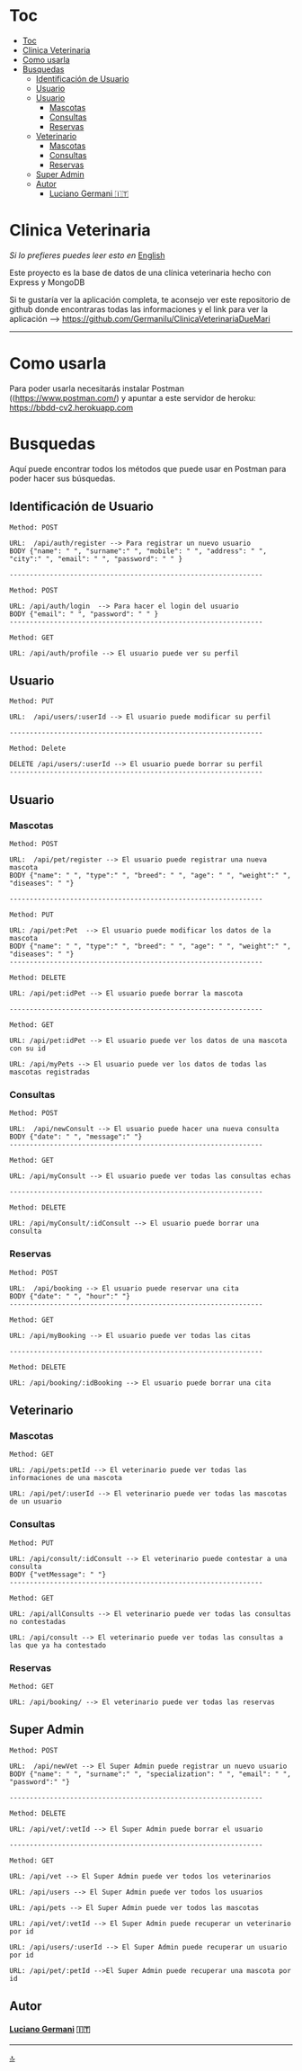 # Toc
- [Toc](#toc)
- [Clinica Veterinaria](#clinica-veterinaria)
- [Como usarla](#como-usarla)
- [Busquedas](#busquedas)
  - [Identificación de Usuario](#identificación-de-usuario)
  - [Usuario](#usuario)
  - [Usuario](#usuario-1)
    - [Mascotas](#mascotas)
    - [Consultas](#consultas)
    - [Reservas](#reservas)
  - [Veterinario](#veterinario)
    - [Mascotas](#mascotas-1)
    - [Consultas](#consultas-1)
    - [Reservas](#reservas-1)
  - [Super Admin](#super-admin)
  - [Autor](#autor)
      - [Luciano Germani :it:](#luciano-germani-it)

# Clinica Veterinaria

*Si lo prefieres puedes leer esto en* [English](README.md)

Este proyecto es la base de datos de una clínica veterinaria hecho con Express y MongoDB

Si te gustaría ver la aplicación completa, te aconsejo ver este repositorio de github donde encontraras todas las informaciones y el link para ver la aplicación --> https://github.com/Germanilu/ClinicaVeterinariaDueMari



----------------------------

# Como usarla

Para poder usarla necesitarás instalar Postman ((https://www.postman.com/) y apuntar a este servidor de heroku: https://bbdd-cv2.herokuapp.com



# Busquedas

Aquí puede encontrar todos los métodos que puede usar en Postman para poder hacer sus búsquedas.

## Identificación de Usuario

    Method: POST

    URL:  /api/auth/register --> Para registrar un nuevo usuario
    BODY {"name": " ", "surname":" ", "mobile": " ", "address": " ", "city":" ", "email": " ", "password": " " }  

    ---------------------------------------------------------------

    Method: POST

    URL: /api/auth/login  --> Para hacer el login del usuario
    BODY {"email": " ", "password": " " }  
    ---------------------------------------------------------------

    Method: GET

    URL: /api/auth/profile --> El usuario puede ver su perfil


## Usuario

    Method: PUT

    URL:  /api/users/:userId --> El usuario puede modificar su perfil

    ---------------------------------------------------------------

    Method: Delete

    DELETE /api/users/:userId --> El usuario puede borrar su perfil
    ---------------------------------------------------------------

## Usuario

### Mascotas

    Method: POST

    URL:  /api/pet/register --> El usuario puede registrar una nueva mascota
    BODY {"name": " ", "type":" ", "breed": " ", "age": " ", "weight":" ", "diseases": " "}  

    ---------------------------------------------------------------

    Method: PUT

    URL: /api/pet:Pet  --> El usuario puede modificar los datos de la mascota
    BODY {"name": " ", "type":" ", "breed": " ", "age": " ", "weight":" ", "diseases": " "}  
    ---------------------------------------------------------------

    Method: DELETE

    URL: /api/pet:idPet --> El usuario puede borrar la mascota

    ---------------------------------------------------------------

    Method: GET

    URL: /api/pet:idPet --> El usuario puede ver los datos de una mascota con su id

    URL: /api/myPets --> El usuario puede ver los datos de todas las mascotas registradas

### Consultas

    Method: POST

    URL:  /api/newConsult --> El usuario puede hacer una nueva consulta 
    BODY {"date": " ", "message":" "}  
    ---------------------------------------------------------------
    
    Method: GET

    URL: /api/myConsult --> El usuario puede ver todas las consultas echas

    ---------------------------------------------------------------
    
    Method: DELETE

    URL: /api/myConsult/:idConsult --> El usuario puede borrar una consulta

### Reservas

    Method: POST

    URL:  /api/booking --> El usuario puede reservar una cita
    BODY {"date": " ", "hour":" "}  
    ---------------------------------------------------------------
    
    Method: GET

    URL: /api/myBooking --> El usuario puede ver todas las citas

    ---------------------------------------------------------------
    
    Method: DELETE

    URL: /api/booking/:idBooking --> El usuario puede borrar una cita

## Veterinario

### Mascotas

    Method: GET

    URL: /api/pets:petId --> El veterinario puede ver todas las informaciones de una mascota

    URL: /api/pet/:userId --> El veterinario puede ver todas las mascotas de un usuario

### Consultas

    Method: PUT

    URL: /api/consult/:idConsult --> El veterinario puede contestar a una consulta
    BODY {"vetMessage": " "}  
    ---------------------------------------------------------------

    Method: GET

    URL: /api/allConsults --> El veterinario puede ver todas las consultas no contestadas

    URL: /api/consult --> El veterinario puede ver todas las consultas a las que ya ha contestado

### Reservas

    Method: GET

    URL: /api/booking/ --> El veterinario puede ver todas las reservas



## Super Admin 

    Method: POST

    URL:  /api/newVet --> El Super Admin puede registrar un nuevo usuario
    BODY {"name": " ", "surname":" ", "specialization": " ", "email": " ", "password":" "}  

    ---------------------------------------------------------------

    Method: DELETE

    URL: /api/vet/:vetId --> El Super Admin puede borrar el usuario 

    ---------------------------------------------------------------

    Method: GET

    URL: /api/vet --> El Super Admin puede ver todos los veterinarios 

    URL: /api/users --> El Super Admin puede ver todos los usuarios

    URL: /api/pets --> El Super Admin puede ver todos las mascotas

    URL: /api/vet/:vetId --> El Super Admin puede recuperar un veterinario por id 

    URL: /api/users/:userId --> El Super Admin puede recuperar un usuario por id 

    URL: /api/pet/:petId -->El Super Admin puede recuperar una mascota por id 



## Autor	

#### [Luciano Germani](https://github.com/Germanilu) :it:
 

---------------------

[:top:](#toc)
